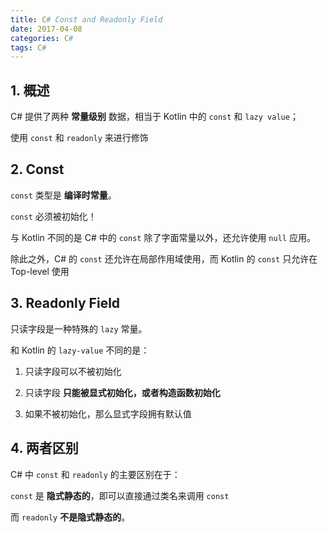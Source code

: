 ```yaml
---
title: C# Const and Readonly Field
date: 2017-04-08
categories: C#
tags: C#
---
```


## 1. 概述

C# 提供了两种 **常量级别** 数据，相当于 Kotlin 中的 `const` 和 `lazy value`；

使用 `const` 和 `readonly` 来进行修饰

## 2. Const

`const` 类型是 **编译时常量**。

`const` 必须被初始化！

与 Kotlin 不同的是 C# 中的 `const` 除了字面常量以外，还允许使用 `null` 应用。

除此之外，C# 的 `const` 还允许在局部作用域使用，而 Kotlin 的 `const` 只允许在 Top-level 使用

## 3. Readonly Field

只读字段是一种特殊的 `lazy` 常量。

和 Kotlin 的 `lazy-value` 不同的是：

1. 只读字段可以不被初始化


2. 只读字段 **只能被显式初始化，或者构造函数初始化**


3. 如果不被初始化，那么显式字段拥有默认值

## 4. 两者区别

C# 中 `const` 和 `readonly` 的主要区别在于：

`const` 是 **隐式静态的**，即可以直接通过类名来调用 `const`

而 `readonly` **不是隐式静态的**。
